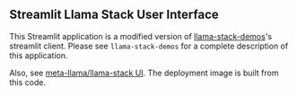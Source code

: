 ## Streamlit Llama Stack User Interface

This Streamlit application is a modified version of [llama-stack-demos](https://github.com/opendatahub-io/llama-stack-demos/tree/main/kubernetes/streamlit-client)'s streamlit client.
Please see `llama-stack-demos` for a complete description of this application. 

Also, see [meta-llama/llama-stack UI](https://github.com/meta-llama/llama-stack/tree/main/llama_stack/distribution/ui). The deployment image is built from this code.
